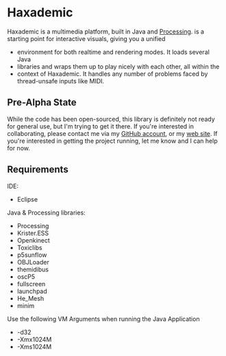 # Haxademic
Haxademic is a multimedia platform, built in Java and [Processing](http://processing.org/). is a starting point for interactive visuals, giving you a unified
 * environment for both realtime and rendering modes. It loads several Java
 * libraries and wraps them up to play nicely with each other, all within the
 * context of Haxademic. It handles any number of problems faced by thread-unsafe inputs like MIDI.

## Pre-Alpha State
While the code has been open-sourced, this library is definitely not ready for general use, but I'm trying to get it there. If you're interested in collaborating, please contact me via my [GitHub account](http://github.com/cacheflowe), or my [web site](http://cacheflowe.com/?page=contact). If you're interested in getting the project running, let me know and I can help for now.

## Requirements
IDE:

* Eclipse

Java & Processing libraries:

* Processing
* Krister.ESS
* Openkinect
* Toxiclibs
* p5sunflow
* OBJLoader
* themidibus
* oscP5
* fullscreen
* launchpad
* He_Mesh
* minim

Use the following VM Arguments when running the Java Application

* -d32
* -Xmx1024M
* -Xms1024M